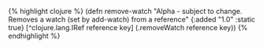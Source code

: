 {% highlight clojure %}
(defn remove-watch
  "Alpha - subject to change.
  Removes a watch (set by add-watch) from a reference"
  {:added "1.0"
   :static true}
  [^clojure.lang.IRef reference key]
  (.removeWatch reference key))
{% endhighlight %}
